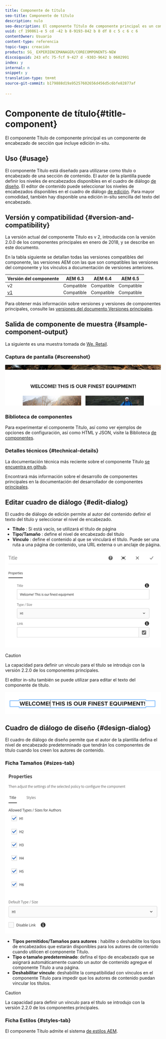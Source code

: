 ```yaml
---
title: Componente de título
seo-title: Componente de título
description: nulo
seo-description: El componente Título de componente principal es un componente de encabezado de sección que incluye edición in-situ.
uuid: cf 190861-e 5 cd -42 b 8-9193-842 b 8 df 8 c 5 c 6 c 6
contentOwner: Usuario
content-type: referencia
topic-tags: creación
products: SG_ EXPERIENCEMANAGER/CORECOMPONENTS-NEW
discoiquuid: 243 efc 75-fcf 9-427 d -9303-9642 b 0602991
index: y
internal: n
snippet: y
translation-type: tm+mt
source-git-commit: b179888d19a95257602656d456d5c6bfe82877af

---
```



# Componente de título{#title-component}

El componente Título de componente principal es un componente de encabezado de sección que incluye edición in-situ.

## Uso {#usage}

El componente Título está diseñado para utilizarse como título o encabezado de una sección de contenido. El autor de la plantilla puede definir los niveles de encabezados disponibles en el cuadro de diálogo [de diseño](#design-dialog). El editor de contenido puede seleccionar los niveles de encabezados disponibles en el cuadro de diálogo [de edición](#edit-dialog). Para mayor comodidad, también hay disponible una edición in-situ sencilla del texto del encabezado.

## Versión y compatibilidad {#version-and-compatibility}

La versión actual del componente Título es v 2, introducida con la versión 2.0.0 de los componentes principales en enero de 2018, y se describe en este documento.

En la tabla siguiente se detallan todas las versiones compatibles del componente, las versiones AEM con las que son compatibles las versiones del componente y los vínculos a documentación de versiones anteriores.

| Versión del componente | AEM 6.3 | AEM 6.4 | AEM 6.5 |
|---|---|---|---|
| v2 | Compatible | Compatible | Compatible |
| [v1](title-v1.md) | Compatible | Compatible | Compatible |

Para obtener más información sobre versiones y versiones de componentes principales, consulte las [versiones del documento Versiones principales](versions.md).

## Salida de componente de muestra {#sample-component-output}

La siguiente es una muestra tomada de [We. Retail](https://helpx.adobe.com/experience-manager/6-5/sites/developing/using/we-retail.html).

### Captura de pantalla {#screenshot}

![](assets/chlimage_1-36.png)

### Biblioteca de componentes

Para experimentar el componente Título, así como ver ejemplos de opciones de configuración, así como HTML y JSON, visite la Biblioteca [de componentes](http://opensource.adobe.com/aem-core-wcm-components/library/title.html).

### Detalles técnicos {#technical-details}

La documentación técnica más reciente sobre el componente Título [se encuentra en github](https://github.com/adobe/aem-core-wcm-components/blob/master/content/src/content/jcr_root/apps/core/wcm/components/title/v2/title).

Encontrará más información sobre el desarrollo de componentes principales en la documentación del desarrollador de componentes [principales](developing.md).

## Editar cuadro de diálogo {#edit-dialog}

El cuadro de diálogo de edición permite al autor del contenido definir el texto del título y seleccionar el nivel de encabezado.

* **Título** : Si está vacío, se utilizará el título de página
* **Tipo/Tamaño** : define el nivel de encabezado del título
* **Vínculo** : define el contenido al que se vinculará el título. Puede ser una ruta a una página de contenido, una URL externa o un anclaje de página.

![](assets/screenshot_2018-10-19at110055.png)

>[!CAUTION]
>
>La capacidad para definir un vínculo para el título se introdujo con la versión 2.2.0 de los componentes principales.

El editor in-situ también se puede utilizar para editar el texto del componente de título.

![](assets/chlimage_1-37.png)

## Cuadro de diálogo de diseño {#design-dialog}

El cuadro de diálogo de diseño permite que el autor de la plantilla defina el nivel de encabezado predeterminado que tendrán los componentes de título cuando los creen los autores de contenido.

### Ficha Tamaños {#sizes-tab}

![](assets/screenshot_2018-10-19at110120.png)

* **Tipos permitidos/Tamaños para autores** : habilite o deshabilite los tipos de encabezados que estarán disponibles para los autores de contenido cuando utilicen el componente Título.
* **Tipo o tamaño predeterminado**: defina el tipo de encabezado que se asignará automáticamente cuando un autor de contenido agregue el componente Título a una página.
* **Deshabilitar vínculo**: deshabilite la compatibilidad con vínculos en el componente Título para impedir que los autores de contenido puedan vincular los títulos.

>[!CAUTION]
>
>La capacidad para definir un vínculo para el título se introdujo con la versión 2.2.0 de los componentes principales.

### Ficha Estilos {#styles-tab}

El componente Título admite el sistema [de estilos AEM](authoring.md#component-styling).